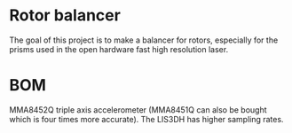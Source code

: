 # Rotor balancer

The goal of this project is to make a balancer for rotors, especially for the prisms used in the open hardware fast high resolution laser.

# BOM
MMA8452Q triple axis accelerometer (MMA8451Q can also be bought which is four times more accurate).
The LIS3DH has higher sampling rates.

<p hidden>
Test;
 1. How many samples can you acquire per second  --> 970 measurements
 2. Timestamp and acquire your data
      - what is the max min value if your polygon is on
      - what is the max min value if your polygon is off
     --> can you detect that the polygon is running
 3. Plot your timestamped data, can you see an imbalance?
      --> yes you can see an imbalance in the discrete fourier transform
          you see several peaks at overtones of 100 hertz.
    The DFFT requires you to sample at constant time stamps
 4. Try to determine the phase lag via the cross correlation
<p>
